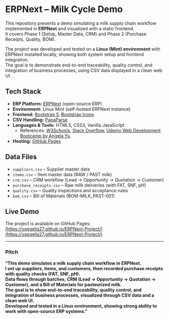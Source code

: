 # ERPNext – Milk Cycle Demo

This repository presents a demo simulating a milk supply chain workflow implemented in **ERPNext** and visualized with a static frontend.  
It covers Phase 1 (Setup, Master Data, CRM) and Phase 2 (Purchase Receipts, Quality, BOM).  

The project was developed and tested on a **Linux (Mint) environment** with ERPNext installed locally, showing both system setup and frontend integration.  
The goal is to demonstrate end-to-end traceability, quality control, and integration of business processes, using CSV data displayed in a clean web UI.

## Tech Stack

- **ERP Platform:** [ERPNext](https://erpnext.com/) (open-source ERP)  
- **Environment:** Linux Mint (self-hosted ERPNext instance)  
- **Frontend:** [Bootstrap 5](https://getbootstrap.com/), [Bootstrap Icons](https://icons.getbootstrap.com/)  
- **CSV Handling:** [PapaParse](https://www.papaparse.com/)  
- **Languages & Tools:** HTML5, CSS3, Vanilla JavaScript  
  - References: [W3Schools](https://www.w3schools.com/), [Stack Overflow](https://stackoverflow.com/), [Udemy Web Development Bootcamp by Angela Yu](https://www.udemy.com/course/the-complete-web-development-bootcamp/)  
- **Hosting:** [GitHub Pages](https://pages.github.com/)

## Data Files

- `suppliers.csv` – Supplier master data  
- `items.csv` – Item master data (RAW / PAST milk)  
- `crm.csv` – CRM workflow (Lead → Opportunity → Quotation → Customer)  
- `purchase_receipts.csv` – Raw milk deliveries (with FAT, SNF, pH)  
- `quality.csv` – Quality inspections and acceptance rules  
- `bom.csv` – Bill of Materials (BOM-MILK_PAST-001)  

## Live Demo

The project is available on GitHub Pages:  
[https://vaggelis27.github.io/ERPNext-Project/](https://vaggelis27.github.io/ERPNext-Project/)

---

### Pitch

**“This demo simulates a milk supply chain workflow in ERPNext.  
I set up suppliers, items, and customers, then recorded purchase receipts with quality checks (FAT, SNF, pH).  
Data flows through batches, CRM (Lead → Opportunity → Quotation → Customer), and a Bill of Materials for pasteurized milk.  
The goal is to show end-to-end traceability, quality control, and integration of business processes, visualized through CSV data and a clean web UI.  
Developed and tested in a Linux environment, showing strong ability to work with open-source ERP systems.”**

